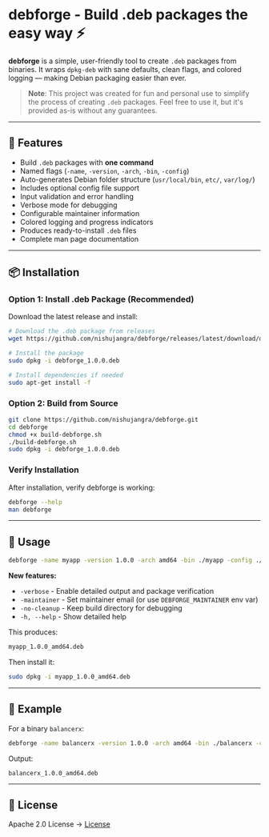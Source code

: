 # debforge - Build .deb packages the easy way ⚡

**debforge** is a simple, user-friendly tool to create `.deb` packages from binaries.
It wraps `dpkg-deb` with sane defaults, clean flags, and colored logging — making Debian packaging easier than ever.

> **Note**: This project was created for fun and personal use to simplify the process of creating `.deb` packages. Feel free to use it, but it's provided as-is without any guarantees.

---

## 🚀 Features

* Build `.deb` packages with **one command**
* Named flags (`-name`, `-version`, `-arch`, `-bin`, `-config`)
* Auto-generates Debian folder structure (`usr/local/bin`, `etc/`, `var/log/`)
* Includes optional config file support
* Input validation and error handling
* Verbose mode for debugging
* Configurable maintainer information
* Colored logging and progress indicators
* Produces ready-to-install `.deb` files
* Complete man page documentation

---

## 📦 Installation

### Option 1: Install .deb Package (Recommended)

Download the latest release and install:

```sh
# Download the .deb package from releases
wget https://github.com/nishujangra/debforge/releases/latest/download/debforge_1.0.0.deb

# Install the package
sudo dpkg -i debforge_1.0.0.deb

# Install dependencies if needed
sudo apt-get install -f
```

### Option 2: Build from Source

```sh
git clone https://github.com/nishujangra/debforge.git
cd debforge
chmod +x build-debforge.sh
./build-debforge.sh
sudo dpkg -i debforge_1.0.0.deb
```

### Verify Installation

After installation, verify debforge is working:

```sh
debforge --help
man debforge
```

---

## 🔧 Usage

```sh
debforge -name myapp -version 1.0.0 -arch amd64 -bin ./myapp -config ./config.yaml
```

**New features:**
- `-verbose` - Enable detailed output and package verification
- `-maintainer` - Set maintainer email (or use `DEBFORGE_MAINTAINER` env var)
- `-no-cleanup` - Keep build directory for debugging
- `-h, --help` - Show detailed help

This produces:

```sh
myapp_1.0.0_amd64.deb
```

Then install it:

```sh
sudo dpkg -i myapp_1.0.0_amd64.deb
```

---

## 📝 Example

For a binary `balancerx`:

```sh
debforge -name balancerx -version 1.0.0 -arch amd64 -bin ./balancerx -config ./config.yaml
```

Output:

```
balancerx_1.0.0_amd64.deb
```

---

## 📜 License

Apache 2.0 License -> [License](./LICENSE.md)